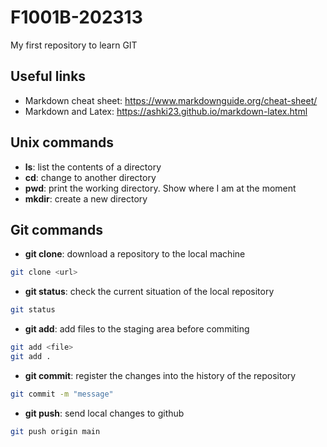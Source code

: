 # F1001B-202313
My first repository to learn GIT

## Useful links

- Markdown cheat sheet: https://www.markdownguide.org/cheat-sheet/
- Markdown and Latex: https://ashki23.github.io/markdown-latex.html

## Unix commands

- **ls**: list the contents of a directory
- **cd**: change to another directory
- **pwd**: print the working directory. Show where I am at the moment
- **mkdir**: create a new directory

## Git commands

- **git clone**: download a repository to the local machine
```bash
git clone <url>
```
- **git status**: check the current situation of the local repository
```bash
git status
```
- **git add**: add files to the staging area before commiting
```bash
git add <file>
git add .
```
- **git commit**: register the changes into the history of the repository
```bash
git commit -m "message"
```
- **git push**: send local changes to github
```bash
git push origin main
```
